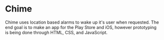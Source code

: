 # Chime

Chime uses location based alarms to wake up it's user when requested. The end goal is to make an app for the Play Store and iOS, however prototyping is being done through HTML, CSS, and JavaScript.
